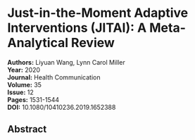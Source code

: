 # Just-in-the-Moment Adaptive Interventions (JITAI): A Meta-Analytical Review

**Authors:** Liyuan Wang, Lynn Carol Miller  
**Year:** 2020  
**Journal:** Health Communication  
**Volume:** 35  
**Issue:** 12  
**Pages:** 1531-1544  
**DOI:** 10.1080/10410236.2019.1652388  

## Abstract


